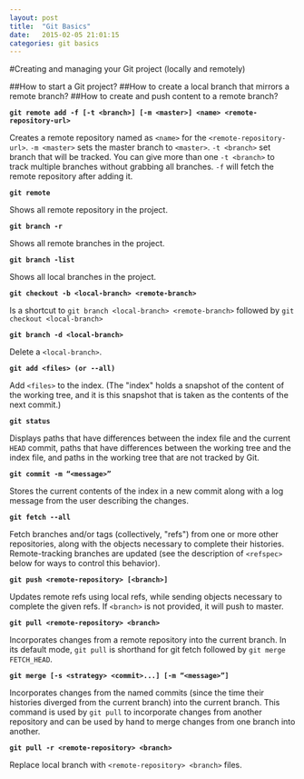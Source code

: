 ```yaml
---
layout: post
title:  "Git Basics"
date:   2015-02-05 21:01:15
categories: git basics
---
```


#Creating and managing your Git project (locally and remotely)

##How to start a Git project?
##How to create a local branch that mirrors a remote branch?
##How to create and push content to a remote branch?

**`git remote add -f [-t <branch>] [-m <master>] <name> <remote-repository-url>`**

Creates a remote repository named as `<name>` for the `<remote-repository-url>`.
`-m <master>` sets the master branch to `<master>`.
`-t <branch>` set branch that will be tracked. You can give more than one `-t <branch>` to track multiple branches without grabbing all branches.
`-f` will fetch the remote repository after adding it.

**`git remote `**

Shows all remote repository in the project.

**`git branch -r`**

Shows all remote branches in the project.

**`git branch -list`**

Shows all local branches in the project.

**`git checkout -b <local-branch> <remote-branch>`**

Is a shortcut to `git branch <local-branch> <remote-branch>` followed by `git checkout <local-branch>`


**`git branch -d <local-branch>`**

Delete a `<local-branch>`.

**`git add <files> (or --all)`**

Add `<files>` to the index.
(The "index" holds a snapshot of the content of the working tree, and it is this snapshot that is taken as the contents of the next commit.)

**`git status`**

Displays paths that have differences between the index file and the current `HEAD` commit, paths that have differences between the working tree and the index file, and paths in the working tree that are not tracked by Git.

**`git commit -m “<message>”`**

Stores the current contents of the index in a new commit along with a log message from the user describing the changes.

**`git fetch --all`**

Fetch branches and/or tags (collectively, "refs") from one or more other repositories, along with the objects necessary to complete their histories. Remote-tracking branches are updated (see the description of `<refspec>` below for ways to control this behavior).

**`git push <remote-repository> [<branch>]`**

Updates remote refs using local refs, while sending objects necessary to complete the given refs.
If `<branch>` is not provided, it will push to master.

**`git pull <remote-repository> <branch>`**

Incorporates changes from a remote repository into the current branch. In its default mode, `git pull` is shorthand for git fetch followed by `git merge FETCH_HEAD`.

**`git merge [-s <strategy> <commit>...] [-m “<message>”]`**

Incorporates changes from the named commits (since the time their histories diverged from the current branch) into the current branch. This command is used by `git pull` to incorporate changes from another repository and can be used by hand to merge changes from one branch into another.

**`git pull -r <remote-repository> <branch>`**

Replace local branch with `<remote-repository> <branch>` files.





